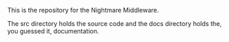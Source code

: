 This is the repository for the Nightmare Middleware.

The src directory holds the source code and the docs directory
holds the, you guessed it, documentation.
